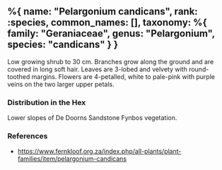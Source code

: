 %{
    name: "Pelargonium candicans",
    rank: :species,
    common_names: [],
    taxonomy: %{
        family: "Geraniaceae",
        genus: "Pelargonium",
        species: "candicans"
    }
}
---

Low growing shrub to 30 cm. Branches grow along the ground and are covered in long soft hair. Leaves are 3-lobed and velvety with round-toothed margins. Flowers are 4-petalled, white to pale-pink with purple veins on the two larger upper petals.

<!-- read more -->

### Distribution in the Hex

Lower slopes of De Doorns Sandstone Fynbos vegetation.

### References

* https://www.fernkloof.org.za/index.php/all-plants/plant-families/item/pelargonium-candicans
